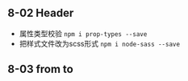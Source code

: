 
## 8-02 Header

- 属性类型校验 `npm i prop-types --save`
- 把样式文件改为scss形式 `npm i node-sass --save`

## 8-03 from to
